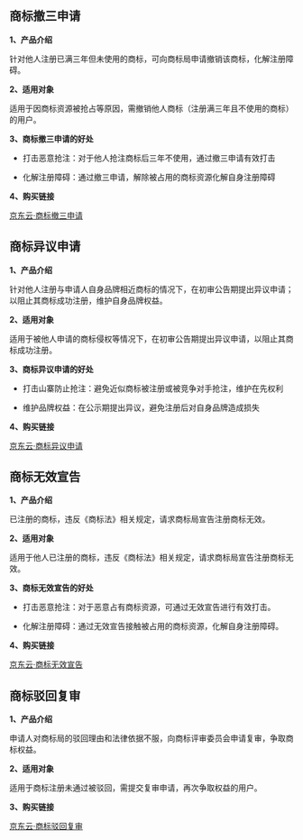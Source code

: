 ## 商标撤三申请

**1、产品介绍**

  针对他人注册已满三年但未使用的商标，可向商标局申请撤销该商标，化解注册障碍。

**2、适用对象**

  适用于因商标资源被抢占等原因，需撤销他人商标（注册满三年且不使用的商标）的用户。

**3、商标撤三申请的好处**

- 打击恶意抢注：对于他人抢注商标后三年不使用，通过撤三申请有效打击

- 化解注册障碍：通过撤三申请，解除被占用的商标资源化解自身注册障碍

**4、购买链接**

  [京东云·商标撤三申请](https://qifu-console.jdcloud.com/sbcssq/create)

## 商标异议申请

**1、产品介绍**

  针对他人注册与申请人自身品牌相近商标的情况下，在初审公告期提出异议申请；以阻止其商标成功注册，维护自身品牌权益。

**2、适用对象**

  适用于被他人申请的商标侵权等情况下，在初审公告期提出异议申请，以阻止其商标成功注册。

**3、商标异议申请的好处**

- 打击山寨防止抢注：避免近似商标被注册或被竞争对手抢注，维护在先权利

- 维护品牌权益：在公示期提出异议，避免注册后对自身品牌造成损失

**4、购买链接**

 [京东云·商标异议申请](https://qifu-console.jdcloud.com/sbyysq/create)


## 商标无效宣告

**1、产品介绍**

  已注册的商标，违反《商标法》相关规定，请求商标局宣告注册商标无效。

**2、适用对象**

  适用于他人已注册的商标，违反《商标法》相关规定，请求商标局宣告注册商标无效。

**3、商标无效宣告的好处**
- 打击恶意抢注：对于恶意占有商标资源，可通过无效宣告进行有效打击。

- 化解注册障碍：通过无效宣告接触被占用的商标资源，化解自身注册障碍。

**4、购买链接**

 [京东云·商标无效宣告](https://qifu-console.jdcloud.com/sbwxxg/create)


## 商标驳回复审

**1、产品介绍**

申请人对商标局的驳回理由和法律依据不服，向商标评审委员会申请复审，争取商标权益。

**2、适用对象**

适用于商标注册未通过被驳回，需提交复审申请，再次争取权益的用户。

**3、购买链接**

 [京东云·商标驳回复审](https://qifu-console.jdcloud.com/sbbhfs/create)
